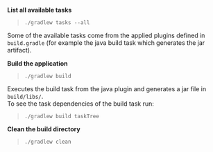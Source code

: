 
**List all available tasks**
> `./gradlew tasks --all`

Some of the available tasks come from the applied plugins defined in `build.gradle` 
(for example the java build task which generates the jar artifact).


**Build the application**
> `./gradlew build`

Executes the build task from the java plugin and generates a jar file in `build/libs/`.  
To see the task dependencies of the build task run: 
> `./gradlew build taskTree`


**Clean the build directory**
> `./gradlew clean`

